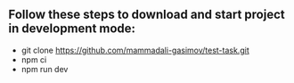 ## Follow these steps to download and start project in development mode:

- git clone https://github.com/mammadali-gasimov/test-task.git
- npm ci
- npm run dev
